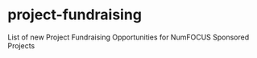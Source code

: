 # project-fundraising
List of new Project Fundraising Opportunities for NumFOCUS Sponsored Projects 
